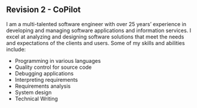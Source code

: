 ## Revision 2 - CoPilot

I am a multi-talented software engineer with over 25 years’ experience in developing and managing software applications and information services. I excel at analyzing and designing software solutions that meet the needs and expectations of the clients and users. Some of my skills and abilities include:

- Programming in various languages
- Quality control for source code
- Debugging applications
- Interpreting requirements
- Requirements analysis
- System design
- Technical Writing
